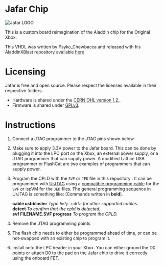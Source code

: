 
# Jafar Chip
![Jafar LOGO](https://github.com/TKsCustomSuperModz/Jafar/blob/main/Images/Jafar%20Logo%20(BIG).png?raw=true)

This is a custom board reimagination of the Aladdin chip for the Original Xbox.

This VHDL was written by Psyko_Chewbacca and released with his AladdinXBlast repository available [here](https://bitbucket.org/psyko_chewbacca/aladdin_xt_cpld)

# Licensing

Jafar is free and open source. Please respect the licenses available in their respective folders.

-   Hardware is shared under the  [CERN OHL version 1.2.](https://ohwr.org/cernohl).
-   Firmware is shared under  [GPLv3](https://www.gnu.org/licenses/quick-guide-gplv3.en.html).

# Instructions

1.  Connect a JTAG programmer to the JTAG pins shown below.
    
2.  Make sure to apply 3.3V power to the Jafar board. This can be done by plugging it into the LPC port on the Xbox, an external power supply, or a JTAG programmer that can supply power.  A modified Lattice USB programmer or FlashCat are two examples of programmers that can supply power.
    
3.  Program the CPLD with the  `SVF` or `JED`  file in this repository . It can be programmed with  [UrJTAG](http://urjtag.org/)  using a  [compatible programming cable](http://urjtag.org/book/_system_requirements.html#_supported_jtag_adapters_cables) for the `SVF` or ispVM for the `JED` files. The general programming sequence in UrJTAG is something like: (Commands written in  **bold**).
    
    **cable usbblaster**  _Type  `help cable`  for other supported cables._  
    **detect**  _To confirm that the cpld is detected._  
    **svf FILENAME.SVF progress**  _To program the CPLD._
        
4.  Remove the JTAG programming points.
    
5.  The flash chip needs to either be programmed ahead of time, or can be hot-swapped with an existing chip to program it.
        
6.  Install onto the LPC header in your Xbox. You can either ground the D0 points or attach D0 to the pad on the Jafar chip to drive it correctly using the onboard FET.
